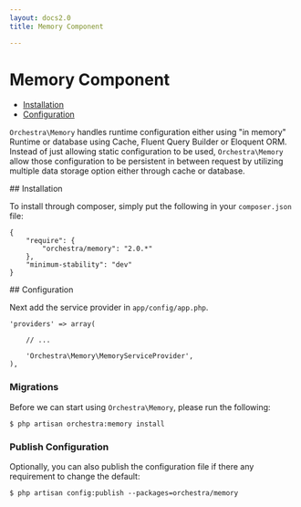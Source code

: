 ```yaml
---
layout: docs2.0
title: Memory Component

---
```


Memory Component
==============

* [Installation](#installation)
* [Configuration](#configuration)

<article id="introduction">

`Orchestra\Memory` handles runtime configuration either using "in memory" Runtime or database using Cache, Fluent Query Builder or Eloquent ORM. Instead of just allowing static configuration to be used, `Orchestra\Memory` allow those configuration to be persistent in between request by utilizing multiple data storage option either through cache or database.

</article>

<article id="installation">
## Installation

To install through composer, simply put the following in your `composer.json` file:

	{
		"require": {
			"orchestra/memory": "2.0.*"
		},
		"minimum-stability": "dev"
	}

</article>

<article id="configuration">
## Configuration

Next add the service provider in `app/config/app.php`.

	'providers' => array(
		
		// ...
		
		'Orchestra\Memory\MemoryServiceProvider',
	),

<a id="migrate"></a>
### Migrations

Before we can start using `Orchestra\Memory`, please run the following:

	$ php artisan orchestra:memory install

<a id="config-publish"></a>
### Publish Configuration

Optionally, you can also publish the configuration file if there any requirement to change the default:

	$ php artisan config:publish --packages=orchestra/memory

</article>
